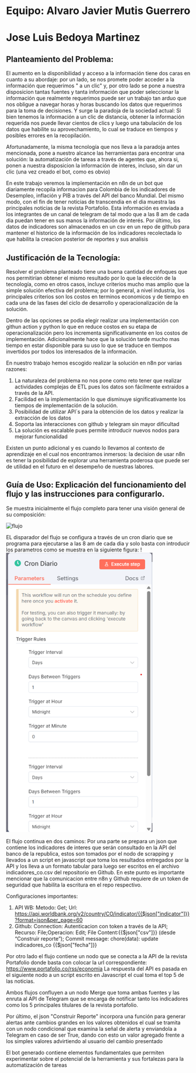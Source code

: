 # Equipo: Alvaro Javier Mutis Guerrero
# Jose Luis Bedoya Martinez

## Planteamiento del Problema:
El aumento en la disponibilidad y acceso a la información tiene dos caras en cuanto a su abordaje: por un lado, se nos promete poder acceder a la información que requerimos " a un clic" y, por otro lado se pone a nuestra disposicion tantas fuentes y tanta información que poder seleccionar la información que realmente requerimos puede ser un trabajo tan arduo que nos obligue a navegar horas y horas buscando los datos que requerimos para la toma de decisiones. Y surge la paradoja de la sociedad actual: Si bien tenemos la información a un clic de distancia, obtener la información requerida nos puede llevar cientos de clics y luego una tabulación de los datos que habilite su aprovechamiento, lo cual se traduce en tiempos y posibles errores en la recopilación.

Afortunadamente, la misma tecnología que nos lleva a la paradoja antes mencionada, pone a nuestro alcance las herramientas para encontrar una solución: la automatización de tareas a través de agentes que, ahora si, ponen a nuestra disposicion la información de interes, incluso, sin dar un clic (una vez creado el bot, como es obvio)

En este trabajo veremos la implementación en n8n de un bot que diariamente recopila informacion para Colombia de los indicadores de Desempleo, inflación y PIB a través del API del banco Mundial. Del mismo modo, con el fin de tener noticias de transcendia en el dia muestra las principales noticias de la revista Portafolio. Esta información es enviada a los integrantes de un canal de telegram de tal modo que a las 8 am de cada dia puedan tener en sus manos la información de interés. Por último, los datos de indicadores son almacenados en un csv en un repo de github para mantener el historico de la información de los indicadores recolectada lo que habilita la creacion posterior de reportes y sus analisis
## Justificación de la Tecnología: 
Resolver el problema planteado tiene una buena cantidad de enfoques que nos permitirían obtener el mismo resultado por lo que la elección de la tecnología, como en otros casos, incluye criterios mucho mas amplio que la simple solución efectiva del problema; por lo general, a nivel industria, los principales criterios son los costos en terminos economicos y de tiempo en cada una de las fases del ciclo de desarrollo y operacionalización de la solución.

Dentro de las opciones se podia elegir realizar una implementación con githun action y python lo que en reduce costos en su etapa de operacionalización pero los incrementa significativamente en los costos de implementación. Adicionalmente hace que la solución tarde mucho mas tiempo en estar disponible para su uso lo que se traduce en tiempos invertidos por todos los interesados de la información.

En nuestro trabajo hemos escogido realizar la solución en n8n por varias razones:
1. La naturaleza del problema no nos pone como reto tener que realizar actividades complejas de ETL pues los datos son fácilmente extraidos a través de la API.
2. Facilidad en la implementación lo que disminuye significativamente los tiempos de implementación de la solución.
3. Posibilidad de utilizar API´s para la obtención de los datos y realizar la extracción de los datos 
4. Soporta las interacciones con github y telegram sin mayor dificultad
5. La solución es escalable pues permite introducir nuevos nodos para mejorar funcionalidad

Existen un punto adicional y es cuando lo llevamos al contexto de aprendizaje en el cual nos encontramos inmersos: la decision de usar n8n es tener la posibilidad de explorar una herramienta poderosa que puede ser de utilidad en el futuro en el desempeño de nuestras labores.

## Guía de Uso: Explicación del funcionamiento del flujo y las instrucciones para configurarlo.

Se muestra inicialmente el flujo completo para tener una visión general de su composición:

![flujo](flujo.jpg)


EL disparador del flujo se configura a través de un cron diario que se programa para ejecutarse a las 8 am de cada dia y solo basta con introducir los parametros como se muestra en la siguiente figura:
!<img src="Crono.png" alt="Crono" width="400"/>

El flujo continua en dos caminos:
Por una parte se prepara un json que contiene los indicadores de interes que serán consultado en la API del banco de la republica, estos son tomados por el nodo de scrapping y llevados a un script en javascript que toma los resultados entregados por la API y los lleva a un formato tabular para luego ser escritos en el archivo indicadores_co.csv del repositorio en Github. En este punto es importante mencionar que la comunicacion entre n8n y Github requiere de un token de seguridad que habilita la escritura en el repo respectivo.

Configuraciones importantes:
1. API WB: Metodo: Get; Url: https://api.worldbank.org/v2/country/CO/indicator/{{$json["indicator"]}}?format=json&per_page=60
2. Github: Connection: Autenticacion con token a través de la API; Recurso: File;Operacion: Edit; File Content:{{$json["csv"]}} (desde “Construir reporte”); Commit message: chore(data): update indicadores_co {{$json["fecha"]}}

Por otro lado el flujo contiene un nodo que se conecta a la API de la revista Portafolio donde basta con colocar la url correspondiente: https://www.portafolio.co/rss/economia
La respuesta del API es pasada en el siguiente nodo a un script escrito en Javascript el cual toma el top 5 de las noticias.

Ambos flujos confluyen a un nodo Merge que toma ambas fuentes y las enruta al API de Telegram que se encarga de notificar tanto los indicadores como los 5 principales titulares de la revista portafolio.

Por último, el json "Construir Reporte" incorpora una función para generar alertas ante cambios grandes en los valores obtenidos el cual se tramita con un nodo condicional que examina la señal de alerta y enviandola a Telegram en caso de ser True, dando con esto un valor agregado frente a los simples valores advirtiendo al usuario del cambio presentado

El bot generado contiene elementos fundamentales que permiten experimentar sobre el potencial de la herramienta y sus fortalezas para la automatización de tareas
